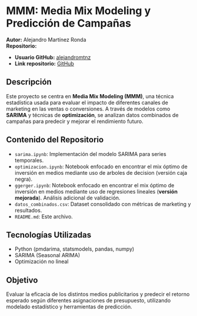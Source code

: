 # MMM: Media Mix Modeling y Predicción de Campañas

**Autor:** Alejandro Martínez Ronda  
**Repositorio:**  
- **Usuario GitHub:** [alejandromtnz](https://github.com/alejandromtnz)  
- **Link repositorio:** [GitHub](https://github.com/alejandromtnz/MMM)

## Descripción

Este proyecto se centra en **Media Mix Modeling (MMM)**, una técnica estadística usada para evaluar el impacto de diferentes canales de marketing en las ventas o conversiones. A través de modelos como **SARIMA** y técnicas de **optimización**, se analizan datos combinados de campañas para predecir y mejorar el rendimiento futuro.

## Contenido del Repositorio

- `sarima.ipynb`: Implementación del modelo SARIMA para series temporales.
- `optimizacion.ipynb`: Notebook enfocado en encontrar el mix óptimo de inversión en medios mediante uso de arboles de decision (versión caja negra).
- `ggerger.ipynb`:  Notebook enfocado en encontrar el mix óptimo de inversión en medios mediante uso de regresiones lineales (**versión mejorada**). Análisis adicional de validación.
- `datos_combinados.csv`: Dataset consolidado con métricas de marketing y resultados.
- `README.md`: Este archivo.

## Tecnologías Utilizadas

- Python (pmdarima, statsmodels, pandas, numpy)
- SARIMA (Seasonal ARIMA)
- Optimización no lineal

## Objetivo

Evaluar la eficacia de los distintos medios publicitarios y predecir el retorno esperado según diferentes asignaciones de presupuesto, utilizando modelado estadístico y herramientas de predicción.

